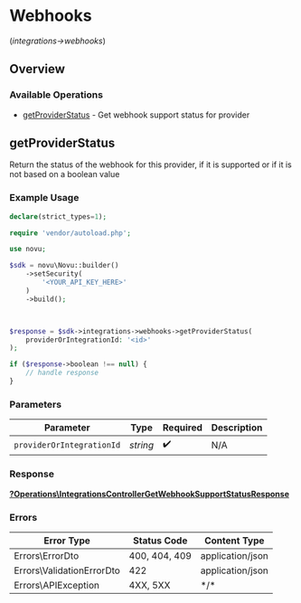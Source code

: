 # Webhooks
(*integrations->webhooks*)

## Overview

### Available Operations

* [getProviderStatus](#getproviderstatus) - Get webhook support status for provider

## getProviderStatus

Return the status of the webhook for this provider, if it is supported or if it is not based on a boolean value

### Example Usage

```php
declare(strict_types=1);

require 'vendor/autoload.php';

use novu;

$sdk = novu\Novu::builder()
    ->setSecurity(
        '<YOUR_API_KEY_HERE>'
    )
    ->build();



$response = $sdk->integrations->webhooks->getProviderStatus(
    providerOrIntegrationId: '<id>'
);

if ($response->boolean !== null) {
    // handle response
}
```

### Parameters

| Parameter                 | Type                      | Required                  | Description               |
| ------------------------- | ------------------------- | ------------------------- | ------------------------- |
| `providerOrIntegrationId` | *string*                  | :heavy_check_mark:        | N/A                       |

### Response

**[?Operations\IntegrationsControllerGetWebhookSupportStatusResponse](../../Models/Operations/IntegrationsControllerGetWebhookSupportStatusResponse.md)**

### Errors

| Error Type                | Status Code               | Content Type              |
| ------------------------- | ------------------------- | ------------------------- |
| Errors\ErrorDto           | 400, 404, 409             | application/json          |
| Errors\ValidationErrorDto | 422                       | application/json          |
| Errors\APIException       | 4XX, 5XX                  | \*/\*                     |